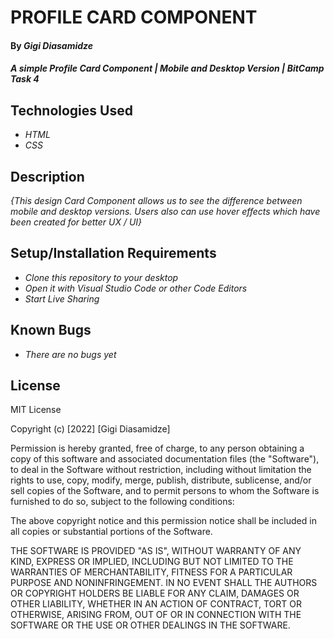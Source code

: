 # PROFILE CARD COMPONENT

#### By _**Gigi Diasamidze**_
#### _A simple Profile Card Component | Mobile and Desktop Version | BitCamp Task 4_

## Technologies Used
* _HTML_
* _CSS_

## Description
_{This design Card Component allows us to see the difference between mobile and desktop versions. Users also can use hover effects which have been created for better UX / UI}_

## Setup/Installation Requirements 
* _Clone this repository to your desktop_
* _Open it with Visual Studio Code or other Code Editors_
* _Start Live Sharing_


## Known Bugs
* _There are no bugs yet_

## License
MIT License

Copyright (c) [2022] [Gigi Diasamidze]

Permission is hereby granted, free of charge, to any person obtaining a copy
of this software and associated documentation files (the "Software"), to deal
in the Software without restriction, including without limitation the rights
to use, copy, modify, merge, publish, distribute, sublicense, and/or sell
copies of the Software, and to permit persons to whom the Software is
furnished to do so, subject to the following conditions:

The above copyright notice and this permission notice shall be included in all
copies or substantial portions of the Software.

THE SOFTWARE IS PROVIDED "AS IS", WITHOUT WARRANTY OF ANY KIND, EXPRESS OR
IMPLIED, INCLUDING BUT NOT LIMITED TO THE WARRANTIES OF MERCHANTABILITY,
FITNESS FOR A PARTICULAR PURPOSE AND NONINFRINGEMENT. IN NO EVENT SHALL THE
AUTHORS OR COPYRIGHT HOLDERS BE LIABLE FOR ANY CLAIM, DAMAGES OR OTHER
LIABILITY, WHETHER IN AN ACTION OF CONTRACT, TORT OR OTHERWISE, ARISING FROM,
OUT OF OR IN CONNECTION WITH THE SOFTWARE OR THE USE OR OTHER DEALINGS IN THE
SOFTWARE.
